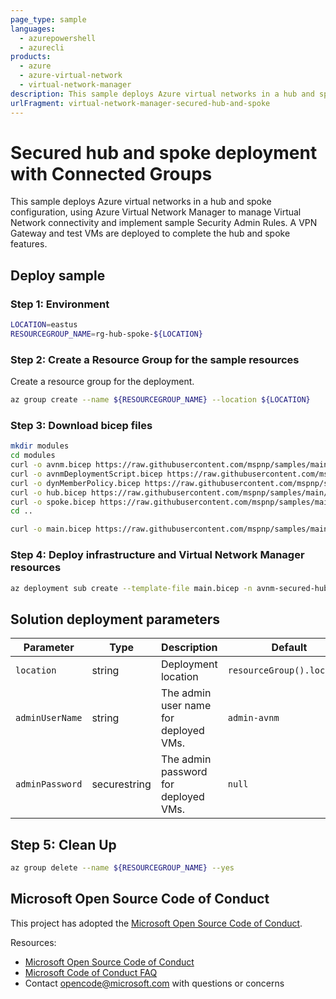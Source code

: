 ```yaml
---
page_type: sample
languages:
  - azurepowershell
  - azurecli
products:
  - azure
  - azure-virtual-network
  - virtual-network-manager
description: This sample deploys Azure virtual networks in a hub and spoke connectivity configuration, using Azure Virtual Network Manager to manage Virtual Network connectivity and implement sample Security Admin Rules. A VPN gateway and test VMs are included.
urlFragment: virtual-network-manager-secured-hub-and-spoke
---
```


# Secured hub and spoke deployment with Connected Groups

This sample deploys Azure virtual networks in a hub and spoke configuration, using Azure Virtual Network Manager to manage Virtual Network connectivity and implement sample Security Admin Rules. A VPN Gateway and test VMs are deployed to complete the hub and spoke features.

## Deploy sample

### Step 1: Environment

```bash
LOCATION=eastus
RESOURCEGROUP_NAME=rg-hub-spoke-${LOCATION}
```

### Step 2: Create a Resource Group for the sample resources

Create a resource group for the deployment.

```bash
az group create --name ${RESOURCEGROUP_NAME} --location ${LOCATION}
```

### Step 3: Download bicep files

```bash
mkdir modules
cd modules
curl -o avnm.bicep https://raw.githubusercontent.com/mspnp/samples/main/solutions/avnm-secured-hub-and-spoke/bicep/modules/avnm.bicep
curl -o avnmDeploymentScript.bicep https://raw.githubusercontent.com/mspnp/samples/main/solutions/avnm-secured-hub-and-spoke/bicep/modules/avnmDeploymentScript.bicep
curl -o dynMemberPolicy.bicep https://raw.githubusercontent.com/mspnp/samples/main/solutions/avnm-secured-hub-and-spoke/bicep/modules/dynMemberPolicy.bicep
curl -o hub.bicep https://raw.githubusercontent.com/mspnp/samples/main/solutions/avnm-secured-hub-and-spoke/bicep/modules/hub.bicep
curl -o spoke.bicep https://raw.githubusercontent.com/mspnp/samples/main/solutions/avnm-secured-hub-and-spoke/bicep/modules/spoke.bicep
cd ..

curl -o main.bicep https://raw.githubusercontent.com/mspnp/samples/main/solutions/avnm-secured-hub-and-spoke/bicep/main.bicep
```

### Step 4: Deploy infrastructure and Virtual Network Manager resources

```bash
az deployment sub create --template-file main.bicep -n avnm-secured-hub-and-spoke -l ${LOCATION} --parameters resourceGroupName=${RESOURCEGROUP_NAME} adminPassword=changeMe123!
```

## Solution deployment parameters

| Parameter       | Type         | Description                           | Default                    |
| --------------- | ------------ | ------------------------------------- | -------------------------- |
| `location`      | string       | Deployment location                   | `resourceGroup().location` |
| `adminUserName` | string       | The admin user name for deployed VMs. | `admin-avnm`               |
| `adminPassword` | securestring | The admin password for deployed VMs.  | `null`                     |

## Step 5: Clean Up

```bash
az group delete --name ${RESOURCEGROUP_NAME} --yes
```

## Microsoft Open Source Code of Conduct

This project has adopted the [Microsoft Open Source Code of Conduct](https://opensource.microsoft.com/codeofconduct/).

Resources:

- [Microsoft Open Source Code of Conduct](https://opensource.microsoft.com/codeofconduct/)
- [Microsoft Code of Conduct FAQ](https://opensource.microsoft.com/codeofconduct/faq/)
- Contact [opencode@microsoft.com](mailto:opencode@microsoft.com) with questions or concerns

